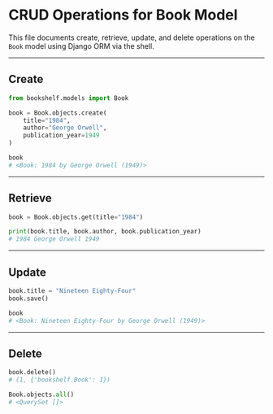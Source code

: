 # CRUD Operations for Book Model

This file documents create, retrieve, update, and delete operations on the `Book` model using Django ORM via the shell.

---

## Create

```python
from bookshelf.models import Book

book = Book.objects.create(
    title="1984",
    author="George Orwell",
    publication_year=1949
)

book
# <Book: 1984 by George Orwell (1949)>
```

---

## Retrieve

```python
book = Book.objects.get(title="1984")

print(book.title, book.author, book.publication_year)
# 1984 George Orwell 1949
```

---

## Update

```python
book.title = "Nineteen Eighty-Four"
book.save()

book
# <Book: Nineteen Eighty-Four by George Orwell (1949)>
```

---

## Delete

```python
book.delete()
# (1, {'bookshelf.Book': 1})

Book.objects.all()
# <QuerySet []>
```
